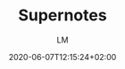 ---
title: "Supernotes"
images: # Create a folder in /static/images/tools that has the same name as this current markdown file and place the images there. We only need the file name here. If this is not clear, please refer to existing tools as references.
  - path: supernotes_landing.png
  - path: supernotes_card_comment.png
  - path: supernotes_card_image_edit.png
  - path: supernotes_edit_image.png
  - path: supernotes_edit.png
  - path: supernotes_filter.png
  - path: supernotes_full_card_edit.png
  - path: supernotes_meta_links.png
  - path: supernotes_starter_plan.png
categories:
  - "Project Management"
tags:
  - "Note-taking"
links:
  - name: supernotes
    link: https://supernotes.app
summary: "card based note-taking with links between cards"
features:
  - card based notes
  - link the notes
  - multimedia made easy
  - markdown
platforms:
  - "Web"
fields:
  - "General and Interdisciplinary"
plans:
  - name:
    description:
makers: # the makers of the tool
  - name:
    description:
author: LM   # the person who submitted this tool to KausalFlow
date: 2020-06-07T12:15:24+02:00
draft: false
---